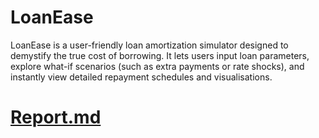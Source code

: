 # LoanEase

LoanEase is a user-friendly loan amortization simulator designed to demystify the true cost of borrowing. It lets users input loan parameters, explore what-if scenarios (such as extra payments or rate shocks), and instantly view detailed repayment schedules and visualisations.

# [Report.md](/report.md)